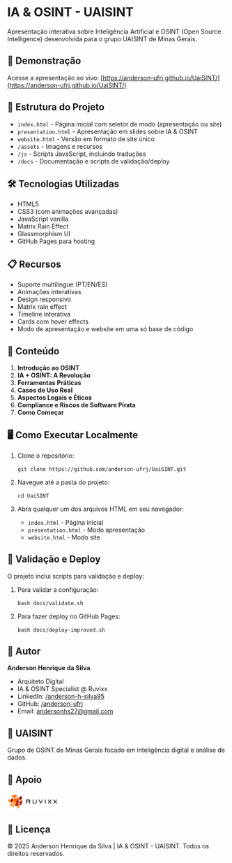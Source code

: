 # IA & OSINT - UAISINT

Apresentação interativa sobre Inteligência Artificial e OSINT (Open Source Intelligence) desenvolvida para o grupo UAISINT de Minas Gerais.

## 🚀 Demonstração

Acesse a apresentação ao vivo: [https://anderson-ufrj.github.io/UaiSINT/](https://anderson-ufrj.github.io/UaiSINT/)

## 📁 Estrutura do Projeto

- `index.html` - Página inicial com seletor de modo (apresentação ou site)
- `presentation.html` - Apresentação em slides sobre IA & OSINT
- `website.html` - Versão em formato de site único
- `/assets` - Imagens e recursos
- `/js` - Scripts JavaScript, incluindo traduções
- `/docs` - Documentação e scripts de validação/deploy

## 🛠️ Tecnologias Utilizadas

- HTML5
- CSS3 (com animações avançadas)
- JavaScript vanilla
- Matrix Rain Effect
- Glassmorphism UI
- GitHub Pages para hosting

## 📋 Recursos

- Suporte multilíngue (PT/EN/ES)
- Animações interativas
- Design responsivo
- Matrix rain effect
- Timeline interativa
- Cards com hover effects
- Modo de apresentação e website em uma só base de código

## 🎯 Conteúdo

1. **Introdução ao OSINT**
2. **IA + OSINT: A Revolução**
3. **Ferramentas Práticas**
4. **Casos de Uso Real**
5. **Aspectos Legais e Éticos**
6. **Compliance e Riscos de Software Pirata**
7. **Como Começar**

## 🖥️ Como Executar Localmente

1. Clone o repositório:
   ```
   git clone https://github.com/anderson-ufrj/UaiSINT.git
   ```

2. Navegue até a pasta do projeto:
   ```
   cd UaiSINT
   ```

3. Abra qualquer um dos arquivos HTML em seu navegador:
   - `index.html` - Página inicial
   - `presentation.html` - Modo apresentação
   - `website.html` - Modo site

## 🔄 Validação e Deploy

O projeto inclui scripts para validação e deploy:

1. Para validar a configuração:
   ```
   bash docs/validate.sh
   ```

2. Para fazer deploy no GitHub Pages:
   ```
   bash docs/deploy-improved.sh
   ```

## 👤 Autor

**Anderson Henrique da Silva**
- Arquiteto Digital
- IA & OSINT Specialist @ Ruvixx
- LinkedIn: [/anderson-h-silva95](https://linkedin.com/in/anderson-h-silva95)
- GitHub: [/anderson-ufrj](https://github.com/anderson-ufrj)
- Email: andersonhs27@gmail.com

## 🏢 UAISINT

Grupo de OSINT de Minas Gerais focado em inteligência digital e análise de dados.

## 🧰 Apoio

<img src="./assets/ruvixxlogo.png" alt="Ruvixx" width="120">

## 📄 Licença

© 2025 Anderson Henrique da Silva | IA & OSINT - UAISINT. Todos os direitos reservados.